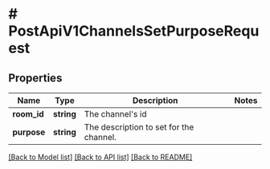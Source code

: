 # # PostApiV1ChannelsSetPurposeRequest

## Properties

Name | Type | Description | Notes
------------ | ------------- | ------------- | -------------
**room_id** | **string** | The channel&#39;s id |
**purpose** | **string** | The description to set for the channel. |

[[Back to Model list]](../../README.md#models) [[Back to API list]](../../README.md#endpoints) [[Back to README]](../../README.md)
